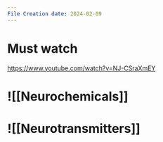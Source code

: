 ```yaml
---
File Creation date: 2024-02-09
---
```


# Must watch
https://www.youtube.com/watch?v=NJ-CSraXmEY

# ![[Neurochemicals]]
# ![[Neurotransmitters]]